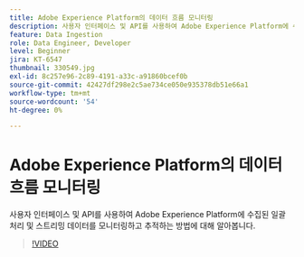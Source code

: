 ```yaml
---
title: Adobe Experience Platform의 데이터 흐름 모니터링
description: 사용자 인터페이스 및 API를 사용하여 Adobe Experience Platform에 수집된 일괄 처리 및 스트리밍 데이터를 모니터링하고 추적하는 방법에 대해 알아봅니다
feature: Data Ingestion
role: Data Engineer, Developer
level: Beginner
jira: KT-6547
thumbnail: 330549.jpg
exl-id: 8c257e96-2c89-4191-a33c-a91860bcef0b
source-git-commit: 42427df298e2c5ae734ce050e935378db51e66a1
workflow-type: tm+mt
source-wordcount: '54'
ht-degree: 0%

---
```


# Adobe Experience Platform의 데이터 흐름 모니터링

사용자 인터페이스 및 API를 사용하여 Adobe Experience Platform에 수집된 일괄 처리 및 스트리밍 데이터를 모니터링하고 추적하는 방법에 대해 알아봅니다.

>[!VIDEO](https://video.tv.adobe.com/v/3409475?quality=12&learn=on)
